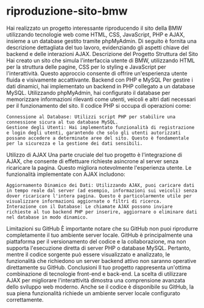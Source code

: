 # riproduzione-sito-bmw

Hai realizzato un progetto interessante riproducendo il sito della BMW utilizzando tecnologie web come HTML, CSS, JavaScript, PHP e AJAX, insieme a un database gestito tramite phpMyAdmin. Di seguito è fornita una descrizione dettagliata del tuo lavoro, evidenziando gli aspetti chiave del backend e delle interazioni AJAX.
Descrizione del Progetto
Struttura del Sito
Hai creato un sito che simula l'interfaccia utente di BMW, utilizzando HTML per la struttura delle pagine, CSS per lo styling e JavaScript per l'interattività. Questo approccio consente di offrire un'esperienza utente fluida e visivamente accattivante.
Backend con PHP e MySQL
Per gestire i dati dinamici, hai implementato un backend in PHP collegato a un database MySQL. Utilizzando phpMyAdmin, hai configurato il database per memorizzare informazioni rilevanti come utenti, veicoli e altri dati necessari per il funzionamento del sito. Il codice PHP si occupa di operazioni come:

    Connessione al Database: Utilizzi script PHP per stabilire una connessione sicura al tuo database MySQL.
    Gestione degli Utenti: Hai implementato funzionalità di registrazione e login degli utenti, garantendo che solo gli utenti autorizzati possano accedere a determinate aree del sito. Questo è fondamentale per la sicurezza e la gestione dei dati sensibili.

Utilizzo di AJAX
Una parte cruciale del tuo progetto è l'integrazione di AJAX, che consente di effettuare richieste asincrone al server senza ricaricare la pagina. Questo migliora notevolmente l'esperienza utente. Le funzionalità implementate con AJAX includono:

    Aggiornamento Dinamico dei Dati: Utilizzando AJAX, puoi caricare dati in tempo reale dal server (ad esempio, informazioni sui veicoli) senza dover ricaricare l'intera pagina. Questo è particolarmente utile per visualizzare informazioni aggiornate o filtri di ricerca.
    Interazione con il Database: Le chiamate AJAX possono inviare richieste al tuo backend PHP per inserire, aggiornare o eliminare dati nel database in modo dinamico.

Limitazioni su GitHub
È importante notare che su GitHub non puoi riprodurre completamente il tuo ambiente server locale. GitHub è principalmente una piattaforma per il versionamento del codice e la collaborazione, ma non supporta l'esecuzione diretta di server PHP o database MySQL. Pertanto, mentre il codice sorgente può essere visualizzato e analizzato, le funzionalità che richiedono un server backend attivo non saranno operative direttamente su GitHub.
Conclusioni
Il tuo progetto rappresenta un'ottima combinazione di tecnologie front-end e back-end. La scelta di utilizzare AJAX per migliorare l'interattività dimostra una comprensione avanzata dello sviluppo web moderno. Anche se il codice è disponibile su GitHub, la sua piena funzionalità richiede un ambiente server locale configurato correttamente.
